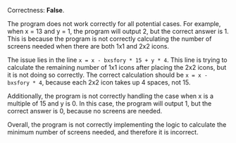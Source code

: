 Correctness: **False**.

The program does not work correctly for all potential cases. For example, when x = 13 and y = 1, the program will output 2, but the correct answer is 1. This is because the program is not correctly calculating the number of screens needed when there are both 1x1 and 2x2 icons.

The issue lies in the line `x = x - bxsfory * 15 + y * 4`. This line is trying to calculate the remaining number of 1x1 icons after placing the 2x2 icons, but it is not doing so correctly. The correct calculation should be `x = x - bxsfory * 4`, because each 2x2 icon takes up 4 spaces, not 15.

Additionally, the program is not correctly handling the case when x is a multiple of 15 and y is 0. In this case, the program will output 1, but the correct answer is 0, because no screens are needed.

Overall, the program is not correctly implementing the logic to calculate the minimum number of screens needed, and therefore it is incorrect.